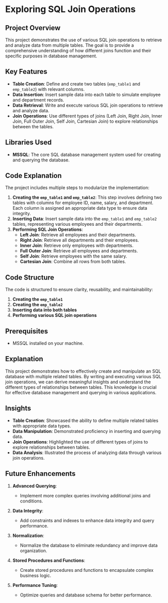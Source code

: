 # Exploring SQL Join Operations

## Project Overview  
This project demonstrates the use of various SQL join operations to retrieve and analyze data from multiple tables. The goal is to provide a comprehensive understanding of how different joins function and their specific purposes in database management.

## Key Features  
- **Table Creation**: Define and create two tables (`emp_table1` and `emp_table2`) with relevant columns.
- **Data Insertion**: Insert sample data into each table to simulate employee and department records.
- **Data Retrieval**: Write and execute various SQL join operations to retrieve and analyze data.
- **Join Operations**: Use different types of joins (Left Join, Right Join, Inner Join, Full Outer Join, Self Join, Cartesian Join) to explore relationships between the tables.

## Libraries Used  
- **MSSQL**: The core SQL database management system used for creating and querying the database.

## Code Explanation  
The project includes multiple steps to modularize the implementation:
1. **Creating the `emp_table1` and `emp_table2`**: This step involves defining two tables with columns for employee ID, name, salary, and department. Each column is assigned an appropriate data type to ensure data integrity.
2. **Inserting Data**: Insert sample data into the `emp_table1` and `emp_table2` tables, representing various employees and their departments.
3. **Performing SQL Join Operations**:
   - **Left Join**: Retrieve all employees and their departments.
   - **Right Join**: Retrieve all departments and their employees.
   - **Inner Join**: Retrieve only employees with departments.
   - **Full Outer Join**: Retrieve all employees and departments.
   - **Self Join**: Retrieve employees with the same salary.
   - **Cartesian Join**: Combine all rows from both tables.

## Code Structure  
The code is structured to ensure clarity, reusability, and maintainability:
1. **Creating the `emp_table1`**
2. **Creating the `emp_table2`**
3. **Inserting data into both tables**
4. **Performing various SQL join operations**

## Prerequisites  
- MSSQL installed on your machine.

## Explanation  
This project demonstrates how to effectively create and manipulate an SQL database with multiple related tables. By writing and executing various SQL join operations, we can derive meaningful insights and understand the different types of relationships between tables. This knowledge is crucial for effective database management and querying in various applications.

## Insights  
- **Table Creation**: Showcased the ability to define multiple related tables with appropriate data types.
- **Data Manipulation**: Demonstrated proficiency in inserting and querying data.
- **Join Operations**: Highlighted the use of different types of joins to explore relationships between tables.
- **Data Analysis**: Illustrated the process of analyzing data through various join operations.

## Future Enhancements

1. **Advanced Querying**:
   - Implement more complex queries involving additional joins and conditions.

2. **Data Integrity**:
   - Add constraints and indexes to enhance data integrity and query performance.

3. **Normalization**:
   - Normalize the database to eliminate redundancy and improve data organization.

4. **Stored Procedures and Functions**:
   - Create stored procedures and functions to encapsulate complex business logic.

5. **Performance Tuning**:
   - Optimize queries and database schema for better performance.

